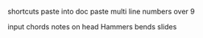 
shortcuts
paste into doc
paste multi line
numbers over 9

input chords
notes on head
Hammers
bends
slides